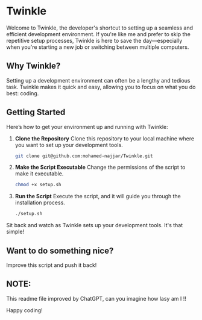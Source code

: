 # Twinkle

Welcome to Twinkle, the developer's shortcut to setting up a seamless and efficient development environment. If you're like me and prefer to skip the repetitive setup processes, Twinkle is here to save the day—especially when you're starting a new job or switching between multiple computers.

## Why Twinkle?
Setting up a development environment can often be a lengthy and tedious task. Twinkle makes it quick and easy, allowing you to focus on what you do best: coding.

## Getting Started
Here’s how to get your environment up and running with Twinkle:

1. **Clone the Repository**
   Clone this repository to your local machine where you want to set up your development tools.

   ```bash
   git clone git@github.com:mohamed-najjar/Twinkle.git
2. **Make the Script Executable**
    Change the permissions of the script to make it executable.

   ```bash
   chmod +x setup.sh
3. **Run the Script**
    Execute the script, and it will guide you through the installation process.

   ```bash
   ./setup.sh 
Sit back and watch as Twinkle sets up your development tools. It's that simple!

## Want to do something nice?
Improve this script and push it back!

## NOTE:
This readme file improved by ChatGPT, can you imagine how lasy am I !!

Happy coding!
